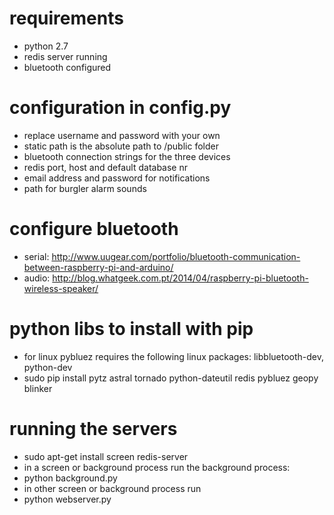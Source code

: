 # requirements
* python 2.7
* redis server running
* bluetooth configured

# configuration in config.py
* replace username and password with your own
* static path is the absolute path to /public folder
* bluetooth connection strings for the three devices
* redis port, host and default database nr
* email address and password for notifications
* path for burgler alarm sounds

# configure bluetooth
* serial: http://www.uugear.com/portfolio/bluetooth-communication-between-raspberry-pi-and-arduino/
* audio: http://blog.whatgeek.com.pt/2014/04/raspberry-pi-bluetooth-wireless-speaker/

# python libs to install with pip
* for linux pybluez requires the following linux packages: libbluetooth-dev, python-dev
* sudo pip install pytz astral tornado python-dateutil redis pybluez geopy blinker

# running the servers
* sudo apt-get install screen redis-server
* in a screen or background process run the background process:
* python background.py
* in other screen or background process run
* python webserver.py